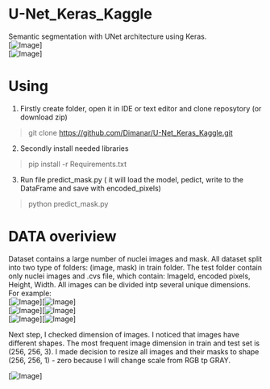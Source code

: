# U-Net_Keras_Kaggle
Semantic segmentation with UNet architecture using Keras.  
[![Image](Resource/result_1.png)]  
[![Image](Resource/result_2.png)]  

# Using
1. Firstly create folder, open it in IDE or text editor and clone reposytory (or download zip) 
> git clone https://github.com/Dimanar/U-Net_Keras_Kaggle.git
2. Secondly install needed libraries 
> pip install -r Requirements.txt
3. Run file predict_mask.py ( it will load the model, pedict, write to the DataFrame and save with encoded_pixels)
> python predict_mask.py

# DATA overiview 
Dataset contains a large number of nuclei images and mask. All dataset split into two type of folders: (image, mask) in train folder. The test folder contain only nuclei images and .cvs file, which contain: ImageId, encoded pixels, Height, Width. All images can be divided intp several unique dimensions. For example:  
[![Image](Resource/1shape.png)][![Image](Resource/1_shape.png)]  
[![Image](Resource/2shape.png)][![Image](Resource/2_shape.png)]  
[![Image](Resource/3shape.png)][![Image](Resource/3_shape.png)] 

Next step, I checked dimension of images. I noticed that images have different shapes. The most frequent image dimension in train and test set is (256, 256, 3). I made decision to resize all images and their masks to shape (256, 256, 1) - zero because I will change scale from RGB tp GRAY.  

[![Image](Resource/sizes.png)]

